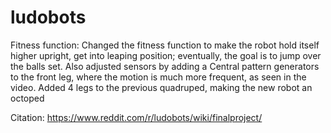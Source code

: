 # ludobots
Fitness function: Changed the fitness function to make the robot hold itself higher upright, get into leaping position; eventually, the goal is to jump over the balls set. 
Also adjusted sensors by adding a Central pattern generators to the front leg, where the motion is much more frequent, as seen in the video. 
Added 4 legs to the previous quadruped, making the new robot an octoped

Citation: https://www.reddit.com/r/ludobots/wiki/finalproject/
